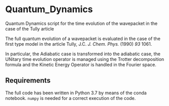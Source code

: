 # Quantum_Dynamics
Quantum Dynamics script for the time evolution of the wavepacket in the case of the Tully article

The full quantum evolution of a wavepacket is evaluated in the case of the first type model in the article Tully, J.C. _J. Chem. Phys._ (1990) *93* 1061.

In particular, the Adiabatic case is transformed into the adiabatic case, the UNitary time evolution operator is managed using the Trotter decomposition formula and the Kinetic Energy Operator is handled in the Fourier space.

## Requirements
The full code has been written in Python 3.7 by means of the conda notebook. `numpy` is needed for a correct execution of the code.


